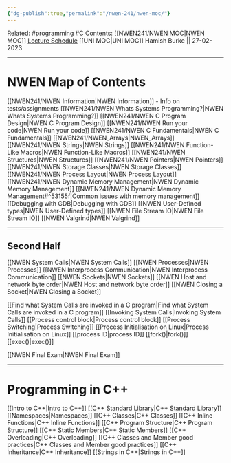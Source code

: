 ```yaml
---
{"dg-publish":true,"permalink":"/nwen-241/nwen-moc/"}
---
```



Related: #programming #C 
Contents: [[NWEN241/NWEN MOC\|NWEN MOC]]
[Lecture Schedule](https://ecs.wgtn.ac.nz/Courses/NWEN241_2023T1/LectureSchedule)
[[UNI MOC\|UNI MOC]]
Hamish Burke || 27-02-2023
***

# NWEN Map of Contents

[[NWEN241/NWEN Information\|NWEN Information]] - Info on tests/assignments
[[NWEN241/NWEN Whats Systems Programming?\|NWEN Whats Systems Programming?]]
[[NWEN241/NWEN C Program Design\|NWEN C Program Design]]
[[NWEN241/NWEN Run your code\|NWEN Run your code]]
[[NWEN241/NWEN C Fundamentals\|NWEN C Fundamentals]]
[[NWEN241/NWEN_Arrays\|NWEN_Arrays]]
[[NWEN241/NWEN Strings\|NWEN Strings]]
[[NWEN241/NWEN Function-Like Macros\|NWEN Function-Like Macros]]
[[NWEN241/NWEN Structures\|NWEN Structures]]
[[NWEN241/NWEN Pointers\|NWEN Pointers]]
[[NWEN241/NWEN Storage Classes\|NWEN Storage Classes]]
[[NWEN241/NWEN Process Layout\|NWEN Process Layout]]
[[NWEN241/NWEN Dynamic Memory Management\|NWEN Dynamic Memory Management]]
[[NWEN241/NWEN Dynamic Memory Management#^53155f\|Common issues with memory management]]
[[Debugging with GDB\|Debugging with GDB]]
[[NWEN User-Defined types\|NWEN User-Defined types]]
[[NWEN File Stream IO\|NWEN File Stream IO]]
[[NWEN Valgrind\|NWEN Valgrind]]

***

## Second Half

[[NWEN System Calls\|NWEN System Calls]]
[[NWEN Processes\|NWEN Processes]]
[[NWEN Interprocess Communication\|NWEN Interprocess Communication]]
[[NWEN Sockets\|NWEN Sockets]]
[[NWEN Host and network byte order\|NWEN Host and network byte order]]
[[NWEN Closing a Socket\|NWEN Closing a Socket]]

[[Find what System Calls are invoked in a C program\|Find what System Calls are invoked in a C program]]
[[Invoking System Calls\|Invoking System Calls]]
[[Process control block\|Process control block]]
[[Process Switching\|Process Switching]]
[[Process Initialisation on Linux\|Process Initialisation on Linux]]
	[[process ID\|process ID]]
	[[fork()\|fork()]]
	[[exec()\|exec()]]
	


[[NWEN Final Exam\|NWEN Final Exam]]
***

# Programming in C++

[[Intro to C++\|Intro to C++]]
[[C++ Standard Library\|C++ Standard Library]]
[[Namespaces\|Namespaces]]
[[C++ Classes\|C++ Classes]]
[[C++ Inline Functions\|C++ Inline Functions]]
[[C++ Program Structure\|C++ Program Structure]]
[[C++ Static Members\|C++ Static Members]]
[[C++ Overloading\|C++ Overloading]]
[[C++ Classes and Member good practices\|C++ Classes and Member good practices]]
[[C++ Inheritance\|C++ Inheritance]]
[[Strings in C++\|Strings in C++]]
